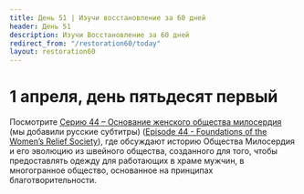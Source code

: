 ```yaml
---
title: Дeнь 51 | Изучи восстановление за 60 дней
header: День 51
description: Изучи Восстановление за 60 дней
redirect_from: "/restoration60/today"
layout: restoration60
---
```


# 1 апреля, день пятьдесят первый

Посмотрите [Серию 44 – Основание женского общества милосердия](https://youtu.be/pDU05Oh0Z20) (мы добавили русские субтитры) ([Episode 44 - Foundations of the Women’s Relief Society](https://www.churchofjesuschrist.org/media-library/video/2009-02-1044-episode-44-foundations-of-the-womens-relief-society?lang=eng&_r=1)), где обсуждают историю Общества Милосердия и его эволюцию из швейного общества, созданного для того, чтобы предоставлять одежду для работающих в храме мужчин, в многогранное общество, основанное на принципах благотворительности.